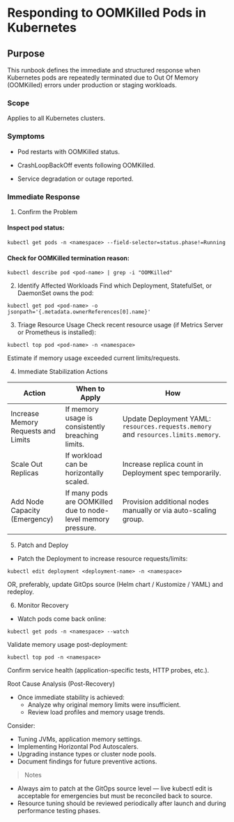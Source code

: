 # Responding to OOMKilled Pods in Kubernetes
## Purpose
This runbook defines the immediate and structured response when Kubernetes pods are repeatedly terminated due to Out Of Memory (OOMKilled) errors under production or staging workloads.

### Scope
Applies to all Kubernetes clusters.

### Symptoms
- Pod restarts with OOMKilled status.

- CrashLoopBackOff events following OOMKilled.

- Service degradation or outage reported.

### Immediate Response
1. Confirm the Problem

#### Inspect pod status:

```
kubectl get pods -n <namespace> --field-selector=status.phase!=Running
```
#### Check for OOMKilled termination reason:
```
kubectl describe pod <pod-name> | grep -i "OOMKilled"
```
2. Identify Affected Workloads
Find which Deployment, StatefulSet, or DaemonSet owns the pod:
```
kubectl get pod <pod-name> -o jsonpath='{.metadata.ownerReferences[0].name}'
```
3. Triage Resource Usage
Check recent resource usage (if Metrics Server or Prometheus is installed):
```
kubectl top pod <pod-name> -n <namespace>
```
Estimate if memory usage exceeded current limits/requests.

4. Immediate Stabilization Actions

| Action                         | When to Apply                                                      | How                                                                                       |
|-------------------------------|---------------------------------------------------------------------|--------------------------------------------------------------------------------------------|
| Increase Memory Requests and Limits | If memory usage is consistently breaching limits.                 | Update Deployment YAML: `resources.requests.memory` and `resources.limits.memory`.        |
| Scale Out Replicas            | If workload can be horizontally scaled.                            | Increase replica count in Deployment spec temporarily.                                     |
| Add Node Capacity (Emergency) | If many pods are OOMKilled due to node-level memory pressure.      | Provision additional nodes manually or via auto-scaling group.                            |


5. Patch and Deploy
- Patch the Deployment to increase resource requests/limits:
```
kubectl edit deployment <deployment-name> -n <namespace>
```

OR, preferably, update GitOps source (Helm chart / Kustomize / YAML) and redeploy.

6. Monitor Recovery
- Watch pods come back online:

```
kubectl get pods -n <namespace> --watch
```

Validate memory usage post-deployment:

```
kubectl top pod -n <namespace>
```

Confirm service health (application-specific tests, HTTP probes, etc.).

Root Cause Analysis (Post-Recovery)
- Once immediate stability is achieved:
    - Analyze why original memory limits were insufficient.
    - Review load profiles and memory usage trends.

Consider:
- Tuning JVMs, application memory settings.
- Implementing Horizontal Pod Autoscalers.
- Upgrading instance types or cluster node pools.
- Document findings for future preventive actions.

>Notes
- Always aim to patch at the GitOps source level — live kubectl edit is acceptable for emergencies but must be reconciled back to source.
- Resource tuning should be reviewed periodically after launch and during performance testing phases.